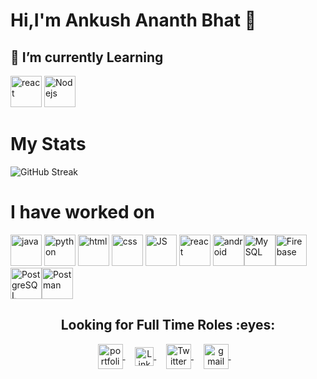 #  Hi,I'm Ankush Ananth Bhat 👋
## 🌱 I’m currently  Learning

 <img src="https://www.vectorlogo.zone/logos/reactjs/reactjs-icon.svg" alt="react" width="50" height="50"/> <img src="https://www.vectorlogo.zone/logos/nodejs/nodejs-icon.svg" alt="Nodejs" width="50" height="50"/> 
# My Stats
![GitHub Streak](http://github-readme-streak-stats.herokuapp.com?user=BhatAnkush&theme=navy-gear&date_format=M%20j%5B%2C%20Y%5D)
# I have worked on
 <img src="https://www.vectorlogo.zone/logos/java/java-icon.svg" alt="java" width="50" height="50"/> <img src="https://www.vectorlogo.zone/logos/python/python-icon.svg" alt="python" width="50" height="50"/> <img src="https://www.vectorlogo.zone/logos/w3_html5/w3_html5-icon.svg" alt="html" width="50" height="50"/> <img src="https://www.vectorlogo.zone/logos/w3_css/w3_css-icon.svg" alt="css" width="50" height="50"/>  <img src="https://www.vectorlogo.zone/logos/javascript/javascript-icon.svg" alt="JS" width="50" height="50"/>  <img src="https://www.vectorlogo.zone/logos/reactjs/reactjs-icon.svg" alt="react" width="50" height="50"/> <img src="https://www.vectorlogo.zone/logos/android/android-official.svg" alt="android" width="50" height="50"/><img src="https://www.vectorlogo.zone/logos/mysql/mysql-horizontal.svg" alt="My SQL" width="50" height="50"/><img src="https://www.vectorlogo.zone/logos/firebase/firebase-icon.svg" alt="Firebase" width="50" height="50"/>
<img src="https://www.vectorlogo.zone/logos/postgresql/postgresql-icon.svg" alt="PostgreSQL" width="50" height="50"/><img src="https://www.vectorlogo.zone/logos/getpostman/getpostman-icon.svg" alt="Postman" width="50" height="50"/>
<h2 align="center"><strong>Looking for Full Time Roles :eyes:</strong></h2>


<p align="center">
<a href="https://bhatankush.onrender.com/" target="blank">
  <img align="center" alt="portfolio" src="https://img.icons8.com/fluent/48/000000/resume-website.png" width="40px" height="40px"/>
  </a>&nbsp; &nbsp;

 <a href="https://www.linkedin.com/in/ankushab/" target="blank">
 <img align="center" alt="Linkedin" width="30px" src="https://www.vectorlogo.zone/logos/linkedin/linkedin-icon.svg" />
 </a>&nbsp; &nbsp;

 <a href="https://twitter.com/AnkushB68271082" target="blank">
  <img align="center" alt="Twitter" width="40px" src="https://www.vectorlogo.zone/logos/twitter/twitter-icon.svg" />
  </a>&nbsp; &nbsp;

   <a href="mailto:ankushbhataab@gmail.com" target="blank">
  <img align="center" alt="gmail" src="https://img.icons8.com/fluent/48/000000/gmail.png" width="40px"/>
 </a>&nbsp; &nbsp;
